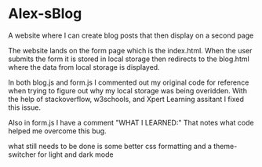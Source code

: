 # Alex-sBlog
A website where I can create blog posts that then display on a second page

The website lands on the form page which is the index.html. When the user submits the form it is stored in local storage then redirects to the blog.html where the data from local storage is displayed.

In both blog.js and form.js I commented out my original code for reference when trying to figure out why my local storage was being overidden. With the help of stackoverflow, w3schools, and Xpert Learning assitant 
I fixed this issue.

Also in form.js I have a comment "WHAT I LEARNED:" That notes what code helped me overcome this bug. 

what still needs to be done is some better css formatting and a theme-switcher for light and dark mode
